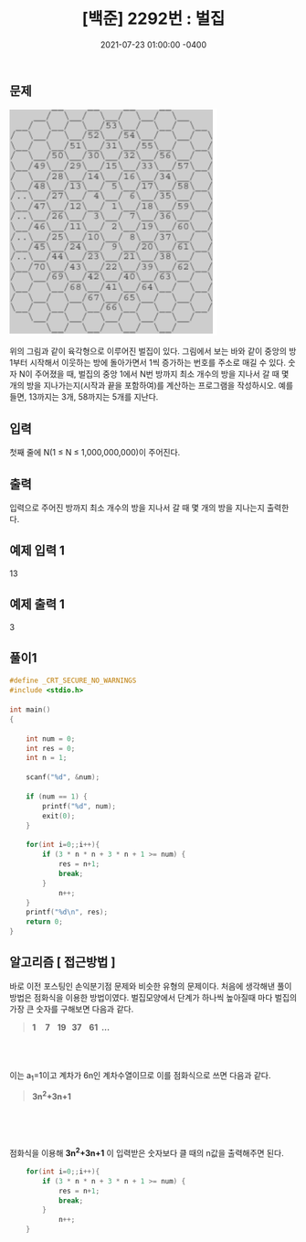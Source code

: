 ﻿---
title: "[백준] 2292번 : 벌집"
date: 2021-07-23 01:00:00 -0400
categories:
- 백준
tags:
- 백준
- 알고리즘
- 단계별 풀어보기
---

  

## 문제
![enter image description here](https://github.com/idkim97/idkim97.github.io/blob/master/img/%EB%B0%B1%EC%A4%802292.png?raw=true)

위의 그림과 같이 육각형으로 이루어진 벌집이 있다. 그림에서 보는 바와 같이 중앙의 방 1부터 시작해서 이웃하는 방에 돌아가면서 1씩 증가하는 번호를 주소로 매길 수 있다. 숫자 N이 주어졌을 때, 벌집의 중앙 1에서 N번 방까지 최소 개수의 방을 지나서 갈 때 몇 개의 방을 지나가는지(시작과 끝을 포함하여)를 계산하는 프로그램을 작성하시오. 예를 들면, 13까지는 3개, 58까지는 5개를 지난다.

## 입력
첫째 줄에 N(1 ≤ N ≤ 1,000,000,000)이 주어진다.
## 출력
입력으로 주어진 방까지 최소 개수의 방을 지나서 갈 때 몇 개의 방을 지나는지 출력한다.

## 예제 입력 1
13

## 예제 출력 1
3

  

## 풀이1

```c
#define _CRT_SECURE_NO_WARNINGS
#include <stdio.h>

int main()
{

	int num = 0;
	int res = 0;
	int n = 1;

	scanf("%d", &num);

	if (num == 1) {
		printf("%d", num);
		exit(0);
	}

	for(int i=0;;i++){
		if (3 * n * n + 3 * n + 1 >= num) {
			res = n+1;
			break;
		}
			n++;
	}
	printf("%d\n", res);
	return 0;
}

```

  
  
  

## 알고리즘 [ 접근방법 ]
바로 이전 포스팅인 손익분기점 문제와 비슷한 유형의 문제이다. 처음에 생각해낸 풀이 방법은 점화식을 이용한 방법이였다.  벌집모양에서 단계가 하나씩 높아질때 마다 벌집의 가장 큰 숫자를 구해보면 다음과 같다.

> **1 &nbsp;&nbsp;&nbsp; 7&nbsp;&nbsp;&nbsp;&nbsp;19&nbsp;&nbsp;&nbsp;37&nbsp;&nbsp;&nbsp;&nbsp;61&nbsp;	...**

<br><br><br>
이는 a<sub>1</sub>=1이고 계차가 6n인 계차수열이므로 이를 점화식으로 쓰면 다음과 같다.

> **3n<sup>2</sup>+3n+1**

<br><br><br>

점화식을 이용해  **3n<sup>2</sup>+3n+1** 이 입력받은 숫자보다 클 때의 n값을 출력해주면 된다.
```c
	for(int i=0;;i++){
		if (3 * n * n + 3 * n + 1 >= num) {
			res = n+1;
			break;
		}
			n++;
	}
```

